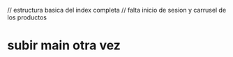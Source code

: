// estructura basica del index completa
// falta inicio de sesion y carrusel de los productos



# subir main otra vez